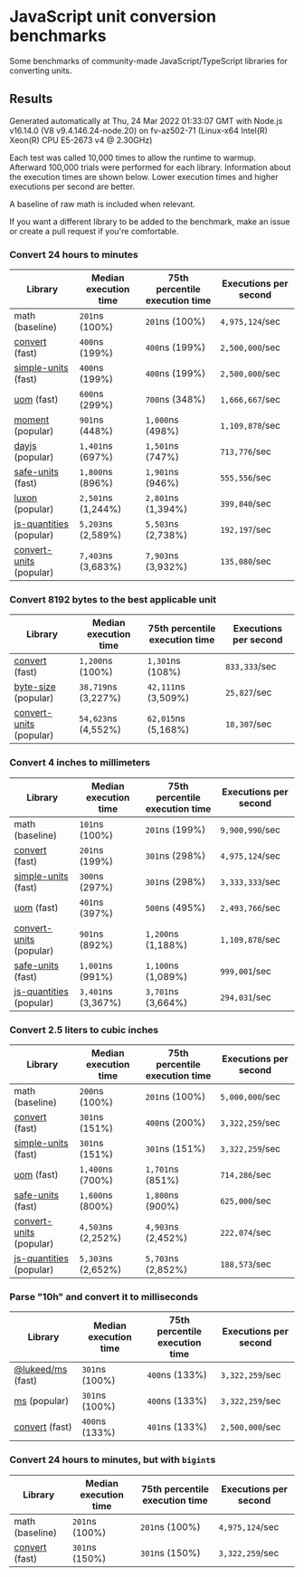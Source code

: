 # JavaScript unit conversion benchmarks

Some benchmarks of community-made JavaScript/TypeScript libraries for converting units.

## Results

<!-- beginblock(results) -->

Generated automatically at Thu, 24 Mar 2022 01:33:07 GMT with Node.js v16.14.0 (V8 v9.4.146.24-node.20) on fv-az502-71 (Linux-x64 Intel(R) Xeon(R) CPU E5-2673 v4 @ 2.30GHz)

Each test was called 10,000 times to allow the runtime to warmup.
Afterward 100,000 trials were performed for each library.
Information about the execution times are shown below.
Lower execution times and higher executions per second are better.

A baseline of raw math is included when relevant.

If you want a different library to be added to the benchmark, make an issue or create a pull request if you're comfortable.

### Convert 24 hours to minutes

| Library                                                            | Median execution time | 75th percentile execution time | Executions per second |
| ------------------------------------------------------------------ | --------------------- | ------------------------------ | --------------------- |
| math (baseline)                                                    | `201`ns (100%)        | `201`ns (100%)                 | `4,975,124`/sec       |
| [convert](https://npmjs.com/package/convert) (fast)                | `400`ns (199%)        | `400`ns (199%)                 | `2,500,000`/sec       |
| [simple-units](https://npmjs.com/package/simple-units) (fast)      | `400`ns (199%)        | `400`ns (199%)                 | `2,500,000`/sec       |
| [uom](https://npmjs.com/package/uom) (fast)                        | `600`ns (299%)        | `700`ns (348%)                 | `1,666,667`/sec       |
| [moment](https://npmjs.com/package/moment) (popular)               | `901`ns (448%)        | `1,000`ns (498%)               | `1,109,878`/sec       |
| [dayjs](https://npmjs.com/package/dayjs) (popular)                 | `1,401`ns (697%)      | `1,501`ns (747%)               | `713,776`/sec         |
| [safe-units](https://npmjs.com/package/safe-units) (fast)          | `1,800`ns (896%)      | `1,901`ns (946%)               | `555,556`/sec         |
| [luxon](https://npmjs.com/package/luxon) (popular)                 | `2,501`ns (1,244%)    | `2,801`ns (1,394%)             | `399,840`/sec         |
| [js-quantities](https://npmjs.com/package/js-quantities) (popular) | `5,203`ns (2,589%)    | `5,503`ns (2,738%)             | `192,197`/sec         |
| [convert-units](https://npmjs.com/package/convert-units) (popular) | `7,403`ns (3,683%)    | `7,903`ns (3,932%)             | `135,080`/sec         |

### Convert 8192 bytes to the best applicable unit

| Library                                                            | Median execution time | 75th percentile execution time | Executions per second |
| ------------------------------------------------------------------ | --------------------- | ------------------------------ | --------------------- |
| [convert](https://npmjs.com/package/convert) (fast)                | `1,200`ns (100%)      | `1,301`ns (108%)               | `833,333`/sec         |
| [byte-size](https://npmjs.com/package/byte-size) (popular)         | `38,719`ns (3,227%)   | `42,111`ns (3,509%)            | `25,827`/sec          |
| [convert-units](https://npmjs.com/package/convert-units) (popular) | `54,623`ns (4,552%)   | `62,015`ns (5,168%)            | `18,307`/sec          |

### Convert 4 inches to millimeters

| Library                                                            | Median execution time | 75th percentile execution time | Executions per second |
| ------------------------------------------------------------------ | --------------------- | ------------------------------ | --------------------- |
| math (baseline)                                                    | `101`ns (100%)        | `201`ns (199%)                 | `9,900,990`/sec       |
| [convert](https://npmjs.com/package/convert) (fast)                | `201`ns (199%)        | `301`ns (298%)                 | `4,975,124`/sec       |
| [simple-units](https://npmjs.com/package/simple-units) (fast)      | `300`ns (297%)        | `301`ns (298%)                 | `3,333,333`/sec       |
| [uom](https://npmjs.com/package/uom) (fast)                        | `401`ns (397%)        | `500`ns (495%)                 | `2,493,766`/sec       |
| [convert-units](https://npmjs.com/package/convert-units) (popular) | `901`ns (892%)        | `1,200`ns (1,188%)             | `1,109,878`/sec       |
| [safe-units](https://npmjs.com/package/safe-units) (fast)          | `1,001`ns (991%)      | `1,100`ns (1,089%)             | `999,001`/sec         |
| [js-quantities](https://npmjs.com/package/js-quantities) (popular) | `3,401`ns (3,367%)    | `3,701`ns (3,664%)             | `294,031`/sec         |

### Convert 2.5 liters to cubic inches

| Library                                                            | Median execution time | 75th percentile execution time | Executions per second |
| ------------------------------------------------------------------ | --------------------- | ------------------------------ | --------------------- |
| math (baseline)                                                    | `200`ns (100%)        | `201`ns (100%)                 | `5,000,000`/sec       |
| [convert](https://npmjs.com/package/convert) (fast)                | `301`ns (151%)        | `400`ns (200%)                 | `3,322,259`/sec       |
| [simple-units](https://npmjs.com/package/simple-units) (fast)      | `301`ns (151%)        | `301`ns (151%)                 | `3,322,259`/sec       |
| [uom](https://npmjs.com/package/uom) (fast)                        | `1,400`ns (700%)      | `1,701`ns (851%)               | `714,286`/sec         |
| [safe-units](https://npmjs.com/package/safe-units) (fast)          | `1,600`ns (800%)      | `1,800`ns (900%)               | `625,000`/sec         |
| [convert-units](https://npmjs.com/package/convert-units) (popular) | `4,503`ns (2,252%)    | `4,903`ns (2,452%)             | `222,074`/sec         |
| [js-quantities](https://npmjs.com/package/js-quantities) (popular) | `5,303`ns (2,652%)    | `5,703`ns (2,852%)             | `188,573`/sec         |

### Parse "10h" and convert it to milliseconds

| Library                                                   | Median execution time | 75th percentile execution time | Executions per second |
| --------------------------------------------------------- | --------------------- | ------------------------------ | --------------------- |
| [@lukeed/ms](https://npmjs.com/package/@lukeed/ms) (fast) | `301`ns (100%)        | `400`ns (133%)                 | `3,322,259`/sec       |
| [ms](https://npmjs.com/package/ms) (popular)              | `301`ns (100%)        | `400`ns (133%)                 | `3,322,259`/sec       |
| [convert](https://npmjs.com/package/convert) (fast)       | `400`ns (133%)        | `401`ns (133%)                 | `2,500,000`/sec       |

### Convert 24 hours to minutes, but with `bigint`s

| Library                                             | Median execution time | 75th percentile execution time | Executions per second |
| --------------------------------------------------- | --------------------- | ------------------------------ | --------------------- |
| math (baseline)                                     | `201`ns (100%)        | `201`ns (100%)                 | `4,975,124`/sec       |
| [convert](https://npmjs.com/package/convert) (fast) | `301`ns (150%)        | `301`ns (150%)                 | `3,322,259`/sec       |

<!-- endblock(results) -->
